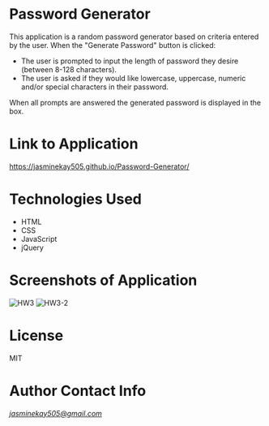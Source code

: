 # Password Generator

This application is a random password generator based on criteria entered by the user.  When the "Generate Password" button is clicked:
  * The user is prompted to input the length of password they desire (between 8-128 characters).
  * The user is asked if they would like lowercase, uppercase, numeric and/or special characters in their password. 

When all prompts are answered the generated password is displayed in the box. 

# Link to Application
https://jasminekay505.github.io/Password-Generator/

# Technologies Used
  * HTML 
  * CSS
  * JavaScript
  * jQuery
  
# Screenshots of Application
![HW3](https://user-images.githubusercontent.com/74380703/104366538-c16fdb80-54d6-11eb-8a34-683095899ec0.PNG)
![HW3-2](https://user-images.githubusercontent.com/74380703/104366539-c2087200-54d6-11eb-8a5f-365cdfdf7fce.PNG)

# License 
MIT

# Author Contact Info
*jasminekay505@gmail.com*


